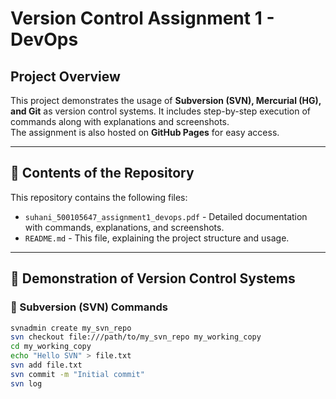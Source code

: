 # Version Control Assignment 1 - DevOps

## Project Overview  
This project demonstrates the usage of **Subversion (SVN), Mercurial (HG), and Git** as version control systems. It includes step-by-step execution of commands along with explanations and screenshots.  
The assignment is also hosted on **GitHub Pages** for easy access.  

---

## 📂 Contents of the Repository  
This repository contains the following files:  
- `suhani_500105647_assignment1_devops.pdf` - Detailed documentation with commands, explanations, and screenshots.  
- `README.md` - This file, explaining the project structure and usage.  

---

## 📌 Demonstration of Version Control Systems  

### **🔹 Subversion (SVN) Commands**  
```sh
svnadmin create my_svn_repo
svn checkout file:///path/to/my_svn_repo my_working_copy
cd my_working_copy
echo "Hello SVN" > file.txt
svn add file.txt
svn commit -m "Initial commit"
svn log

